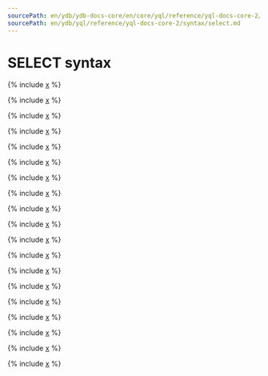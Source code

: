```yaml
---
sourcePath: en/ydb/ydb-docs-core/en/core/yql/reference/yql-docs-core-2/syntax/select.md
sourcePath: en/ydb/yql/reference/yql-docs-core-2/syntax/select.md
---
```

# SELECT syntax

<!-- File split by includable blocks as part of YQL docs preparation for YQL/YDB opensource -->

{% include [x](_includes/select/calc.md) %}

{% include [x](_includes/select/from.md) %}

{% include [x](_includes/select/secondary_index.md) %}

{% include [x](_includes/select/with.md) %}

{% include [x](_includes/select/where.md) %}

{% include [x](_includes/select/order_by.md) %}

{% include [x](_includes/select/limit_offset.md) %}

{% include [x](_includes/select/assume_order_by.md) %}

{% include [x](_includes/select/sample.md) %}

{% include [x](_includes/select/distinct.md) %}

{% include [x](_includes/select/execution.md) %}

{% include [x](_includes/select/column_order.md) %}

{% include [x](_includes/select/union_all.md) %}

{% include [x](_includes/select/commit.md) %}


{% include [x](_includes/select/without.md) %}

{% include [x](_includes/select/from_select.md) %}

{% include [x](_includes/select/view.md) %}

{% include [x](_includes/select/temporary_table.md) %}

{% include [x](_includes/select/from_as_table.md) %}

